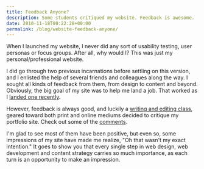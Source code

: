 ```yaml
---
title: Feedback Anyone?
description: Some students critiqued my website. Feedback is awesome.
date: 2010-11-18T00:22:28+00:00
permalink: /blog/website-feedback-anyone/
---
```


When I launched my website, I never did any sort of usability testing, user personas or focus groups. After all, why would I? This was just my personal/professional website.

I did go through two previous incarnations before settling on this version, and I enlisted the help of several friends and colleagues along the way. I sought all kinds of feedback from them, from design to content and beyond. Obviously, the big goal of my site was to help me land a job. That worked as I [landed one recently](/blog/sometimes-you-just-have-to-run-the-race/).

However, feedback is always good, and luckily a [writing and editing class](http://wepoforbreakfast.wordpress.com/), geared toward both print and online mediums decided to critique my portfolio site. Check out some of the [comments](http://wepoforbreakfast.wordpress.com/2010/11/08/sample-portfolios/#comments).

I'm glad to see most of them have been positive, but even so, some impressions of my site have made me realize, "Oh that wasn't my exact intention." It goes to show you that every single step in web design, web development and content strategy carries so much importance, as each turn is an opportunity to make an impression.
